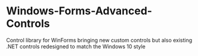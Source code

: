 # Windows-Forms-Advanced-Controls
Control library for WinForms bringing new custom controls but also existing .NET controls redesigned to match the Windows 10 style
